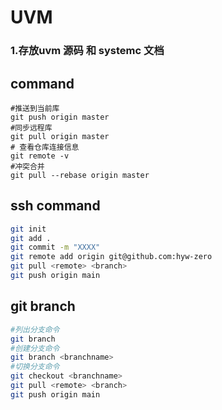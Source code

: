 # UVM 

### 1.存放uvm 源码 和 systemc 文档



## command

```shell
#推送到当前库
git push origin master 
#同步远程库
git pull origin master 
# 查看仓库连接信息
git remote -v
#冲突合并
git pull --rebase origin master

```

## ssh command

```bash
git init 
git add .
git commit -m "XXXX"
git remote add origin git@github.com:hyw-zero
git pull <remote> <branch>
git push origin main
```

## git branch

```bash
#列出分支命令
git branch
#创建分支命令
git branch <branchname>
#切换分支命令
git checkout <branchname>
git pull <remote> <branch>
git push origin main
```

